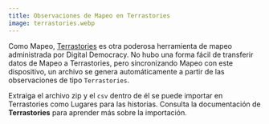 ```yaml
---
title: Observaciones de Mapeo en Terrastories
image: terrastories.webp
---
```


Como Mapeo, [Terrastories](/geo-storytelling) es otra poderosa herramienta de mapeo administrada por Digital Democracy. No hubo una forma fácil de transferir datos de Mapeo a Terrastories, pero sincronizando Mapeo con este dispositivo, un archivo se genera automáticamente a partir de las observaciones de tipo `Terrastories`.

<app-button :color="true" localurl=":8083/home" text="Use Terrastories"></app-button>

<app-button :noMargin="true" localurl=":8086/all/https://docs.earthdefenderstoolkit.com/device-usage/bundled-applications/mapeo-data-hub/mapeo-observations-as-terrastories-places" text="Toolkit documentation"></app-button>

Extraiga el archivo zip y el `csv` dentro de él se puede importar en Terrastories como Lugares para las historias. Consulta la documentación de **Terrastories** para aprender más sobre la importación.

<app-button :color="true" localurl=":8081/files/terrastories/import/" text="Download Places"></app-button>

<app-button localurl=":8086/all/https://docs.terrastories.app/using-terrastories/using-the-terrastories-member-dashboard/importing-data" text="Terrastories documentation"></app-button>
